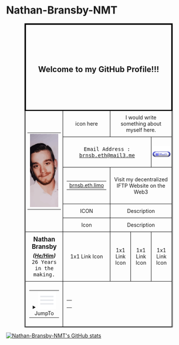 # Nathan-Bransby-NMT

<p align="center">
<div style="margin: auto; width: 80%;">
  <table style="border: 1px solid #000; border-collapse: collapse; width: 100%;">
    <tr>
      <th style="border: 3px solid #000; text-align: center; padding: 80px 0;" colspan="7">
        <h2>Welcome to my GitHub Profile!!!</h2>
      </th>
    </tr>
    <tr>
      <!-- Profile Image -->
      <td style="border: 1px solid #000; text-align: center; padding: 5px;" colspan="3" rowspan="7">
        <table>
          <tr><td>
            <img alt="Profile hero image." src="./assets/svg/141193650.svg" style="width: 100%; height: 200px; object-fit: cover;">
          </td></tr></table>
      </td>
    </tr>
    <!-- Bio/Summary -->
    <tr>
      <td style="border: 1px solid #000; text-align: center; padding: 10px;" colspan="1" rowspan="2">icon here</td>
      <td style="border: 1px solid #000; text-align: center; padding: 10px;" colspan="3" rowspan="2">I would write something about myself here.</td>
    </tr>
    <tr></tr>
    <tr>
      <!-- Email Address -->
      <td style="border: 1px solid #000; text-align: center; padding: 10px;" colspan="3" rowspan="1">
        <p>
          <samp>Email Address : 
          <a href="mailto:brnsb.eth@mail3.me">brnsb.eth@mail3.me</a></samp>
        </p>
      </td>
      <td style="border: 1px solid #000; text-align: center; padding: 3px;" colspan="1" rowspan="1">
        <a href="mailto:brnsb.eth@mail3.me" style="text-decoration: none;">
          <img src="./assets/svg/mail3-btn.svg" alt="Contact me via email" 
               style="vertical-align: middle; height: auto; width:5em; object-fit: fill;">
        </a>
      </td>
    </tr>
    <tr>
      <!-- IFTP Web3 Site -->
      <td style="border: 1px solid #000; text-align: center; padding: 10px;" colspan="1">
        <table>
          <tr>
            <td><a href="https://brnsb.eth.limo">brnsb.eth.limo</a></td>
          </tr>
        </table>
      </td>
      <td style="border: 1px solid #000; text-align: center; padding: 10px;" colspan="3">
        <p>Visit my decentralized IFTP Website on the Web3</p> 
      </td>
    </tr>
    <tr>
      <td style="border: 1px solid #000; text-align: center; padding: 10px;" colspan="1">ICON</td>
      <td style="border: 1px solid #000; text-align: center; padding: 10px;" colspan="3">Description</td>
    </tr>
    <tr>
      <td style="border: 1px solid #000; text-align: center; padding: 10px;" colspan="1">Icon</td>
      <td style="border: 1px solid #000; text-align: center; padding: 10px;" colspan="3">Description</td>
    </tr>
    <tr>
      <td style="border: 1px solid #000; text-align: center; padding: 10px;" colspan="3">
        <big>
          <b>Nathan Bransby
            <sub><i>(<u>He/Him</u>)</i></sub><br>
          </b>
        </big>
        <samp>26 Years in the making.</samp>
      </td>
      <td style="border: 1px solid #000; text-align: center; padding: 10px;">1x1 Link Icon</td>
      <td style="border: 1px solid #000; text-align: center; padding: 10px;">1x1 Link Icon</td>
      <td style="border: 1px solid #000; text-align: center; padding: 10px;">1x1 Link Icon</td>
      <td style="border: 1px solid #000; text-align: center; padding: 10px;">1x1 Link Icon</td>
    </tr>
    <tr>
      <td style="border: 1px solid #000; text-align: center; padding: 10px;" 
          colspan="3">
          <table>
            <tr>
              <td>
                <details>
                  <summary><img src="./assets/svg/burger_menu.svg">JumpTo</img></summary>
                  <table>
                    <tr><td>Item #1</td></tr>
                  </table>
                  <table>
                    <tr><td>Item #2</td></tr>
                  </table>
                </details>
              </td>
            </tr>
          </table>
      </td>
      <td style="border: 1px solid #000; text-align: center; padding: 10px;" 
          colspan="4" rowspan="2">
        <table>
          <tr>
	    <td width="100%" height="100%">
	      <!--Main content container-->
	      <div width="100%" height="100%">
		<p></p>
	      </div>
	    </td>
	  </tr>
        </table>  
      </td>
    </tr>
  </table>
</div>
</p>

[![Nathan-Bransby-NMT's GitHub stats](https://github-readme-stats.vercel.app/api?username=Nathan-Bransby-NMT&theme=neon&show_icons=true)](https://github.com/Nathan-Bransby-NMT/github-readme-stats)
